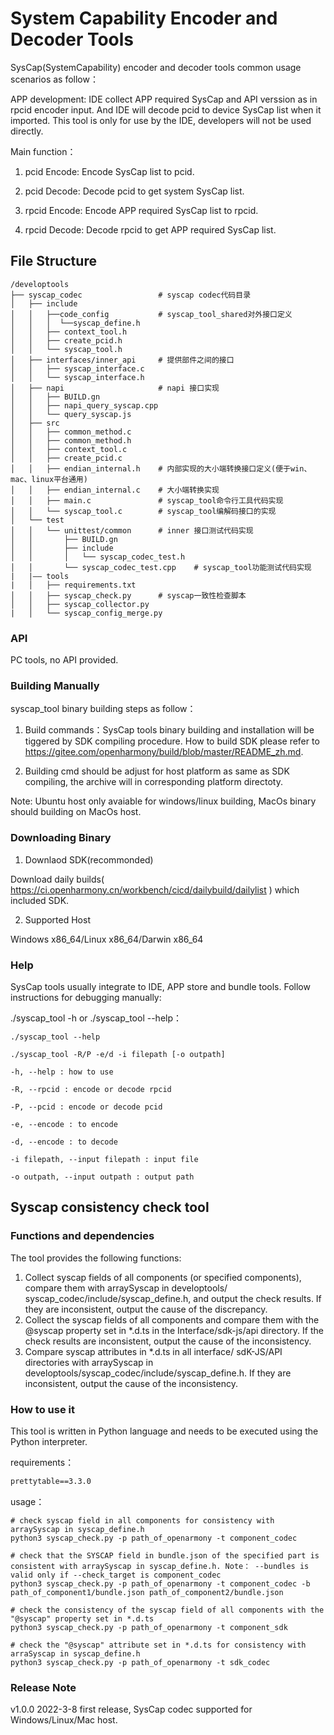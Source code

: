 # System Capability Encoder and Decoder Tools

SysCap(SystemCapability) encoder and decoder tools common usage scenarios as follow：

APP development: IDE collect APP required SysCap and API verssion as in rpcid encoder input. And IDE will decode pcid to device SysCap list when it imported. This tool is only for use by the IDE, developers will not be used directly.

Main function：

1. pcid Encode: Encode SysCap list to pcid.

2. pcid Decode: Decode pcid to get system SysCap list.

3. rpcid Encode: Encode APP required SysCap list to rpcid.

4. rpcid Decode: Decode rpcid to get APP required SysCap list.

## File Structure

```
/developtools
├── syscap_codec                 # syscap codec代码目录
│   ├── include  
│   │   ├──code_config           # syscap_tool_shared对外接口定义
│   │   │  └──syscap_define.h
│   │   ├── context_tool.h     
│   │   ├── create_pcid.h    
│   │   └── syscap_tool.h
│   ├── interfaces/inner_api     # 提供部件之间的接口
│   │   ├── syscap_interface.c
│   │   └── syscap_interface.h 
│   ├── napi                     # napi 接口实现
│   │   ├── BUILD.gn
│   │   ├── napi_query_syscap.cpp
│   │   └── query_syscap.js 
│   ├── src
│   │   ├── common_method.c
│   │   ├── common_method.h
│   │   ├── context_tool.c
│   │   ├── create_pcid.c
│   │   ├── endian_internal.h    # 内部实现的大小端转换接口定义(便于win、mac、linux平台通用)
│   │   ├── endian_internal.c    # 大小端转换实现
│   │   ├── main.c               # syscap_tool命令行工具代码实现 
│   │   └── syscap_tool.c        # syscap_tool编解码接口的实现
│   └── test 
│   │   └── unittest/common      # inner 接口测试代码实现
│   │       ├── BUILD.gn
│   │       ├── include
│   │       │   └── syscap_codec_test.h
│   │       └── syscap_codec_test.cpp    # syscap_tool功能测试代码实现    
|   |—— tools
|   │   ├── requirements.txt
│   │   ├── syscap_check.py      # syscap一致性检查脚本
│   │   ├── syscap_collector.py
|   │   └── syscap_config_merge.py
```

### API

PC tools, no API provided.

### Building Manually

syscap_tool binary building steps as follow：

1. Build commands：SysCap tools binary building and installation will be tiggered by SDK compiling procedure. How to build SDK please refer to https://gitee.com/openharmony/build/blob/master/README_zh.md.

2. Building cmd should be adjust for host platform as same as SDK compiling, the archive will in corresponding platform directoty.

Note: Ubuntu host only avaiable for windows/linux building, MacOs binary should building on MacOs host.

### Downloading Binary

1. Downlaod SDK(recommonded)

Download daily builds( https://ci.openharmony.cn/workbench/cicd/dailybuild/dailylist ) which included SDK.

2. Supported Host

Windows x86_64/Linux x86_64/Darwin x86_64

### Help

SysCap tools usually integrate to IDE, APP store and bundle tools. Follow instructions for debugging manually:

./syscap_tool -h or ./syscap_tool --help：

```
./syscap_tool --help

./syscap_tool -R/P -e/d -i filepath [-o outpath]

-h, --help : how to use

-R, --rpcid : encode or decode rpcid

-P, --pcid : encode or decode pcid

-e, --encode : to encode

-d, --encode : to decode

-i filepath, --input filepath : input file

-o outpath, --input outpath : output path
```

## Syscap consistency check tool

### Functions and dependencies

The tool provides the following functions:

1. Collect syscap fields of all components (or specified components), compare them with arraySyscap in developtools/ syscap_codec/include/syscap_define.h, and output the check results. If they are inconsistent, output the cause of the discrepancy.
2. Collect the syscap fields of all components and compare them with the @syscap property set in *.d.ts in the Interface/sdk-js/api directory. If the check results are inconsistent, output the cause of the inconsistency.
3. Compare syscap attributes in *.d.ts in all interface/ sdK-JS/API directories with arraySyscap in developtools/syscap_codec/include/syscap_define.h. If they are inconsistent,  output the cause of the inconsistency.

### How to use it

This tool is written in Python language and needs to be executed using the Python interpreter.

requirements：

```txt
prettytable==3.3.0
```

usage：

```shell
# check syscap field in all components for consistency with arraySyscap in syscap_define.h
python3 syscap_check.py -p path_of_openarmony -t component_codec

# check that the SYSCAP field in bundle.json of the specified part is consistent with arraySyscap in syscap_define.h. Note： --bundles is valid only if --check_target is component_codec
python3 syscap_check.py -p path_of_openarmony -t component_codec -b path_of_component1/bundle.json path_of_component2/bundle.json

# check the consistency of the syscap field of all components with the "@syscap" property set in *.d.ts
python3 syscap_check.py -p path_of_openarmony -t component_sdk

# check the "@syscap" attribute set in *.d.ts for consistency with arraSyscap in syscap_define.h
python3 syscap_check.py -p path_of_openarmony -t sdk_codec
```

### Release Note

v1.0.0 2022-3-8 first release, SysCap codec supported for Windows/Linux/Mac host.
